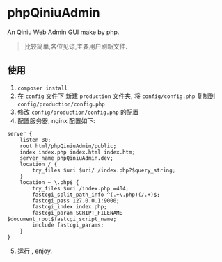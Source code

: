 # phpQiniuAdmin

An Qiniu Web Admin GUI make by php.

> 比较简单,各位见谅,主要用户刷新文件.


## 使用

1. `composer install`
2. 在 `config` 文件下 新建 `production` 文件夹, 将 `config/config.php` 复制到 `config/production/config.php`
3. 修改 `config/production/config.php` 的配置
4. 配置服务器, nginx 配置如下:

```
server {
    listen 80;
    root html/phpQiniuAdmin/public;
    index index.php index.html index.htm;
    server_name phpQiniuAdmin.dev;
    location / {
        try_files $uri $uri/ /index.php?$query_string;
    }
    location ~ \.php$ {
        try_files $uri /index.php =404;
        fastcgi_split_path_info ^(.+\.php)(/.+)$;
        fastcgi_pass 127.0.0.1:9000;
        fastcgi_index index.php;
        fastcgi_param SCRIPT_FILENAME $document_root$fastcgi_script_name;
        include fastcgi_params;
    }
}
```

5. 运行 , enjoy.

